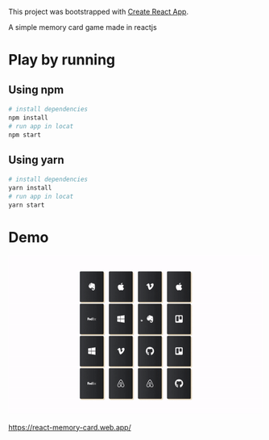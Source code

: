 This project was bootstrapped with [Create React App](https://github.com/facebook/create-react-app).

A simple memory card game made in reactjs

# Play by running

## Using npm

```bash
# install dependencies
npm install
# run app in locat
npm start
```

## Using yarn

```bash
# install dependencies
yarn install
# run app in locat
yarn start
```

# Demo

![demo](demo.gif)

https://react-memory-card.web.app/
